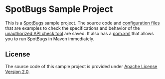 # SpotBugs Sample Project

This is a [SpotBugs](http://spotbugs.readthedocs.io/ja/latest/index.html) sample project. 
The source code and [configuration files](./spotbugs/published-config/production/ExampleOpenApi.config) that are examples to check the specifications and behavior of the [unauthorized API check tool](../../unpublished-api/README.md) are saved. 
It also has a [pom.xml](./pom.xml) that allows you to run SpotBugs in Maven immediately.

## License

The source code of this sample project is provided under [Apache License Version 2.0](https://www.apache.org/licenses/LICENSE-2.0.txt).
